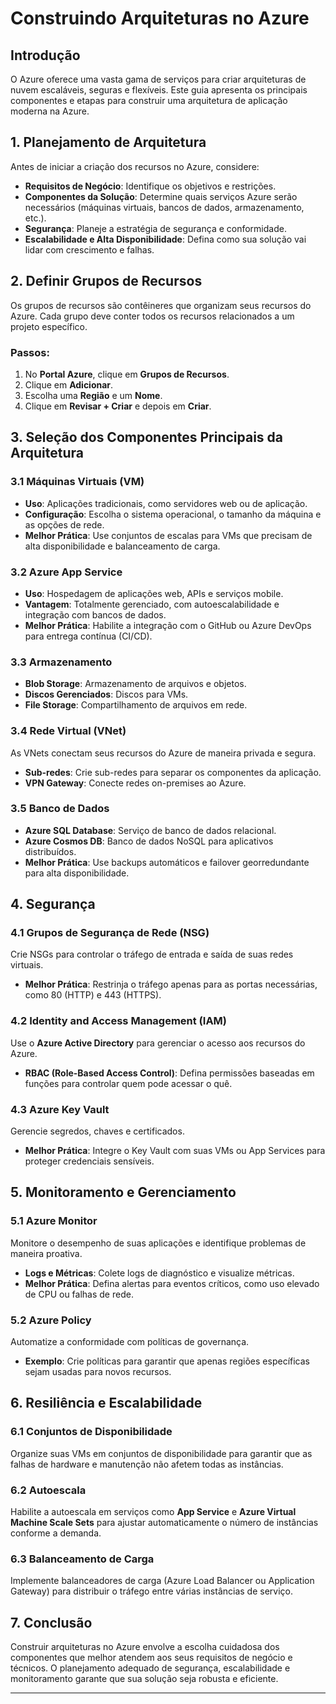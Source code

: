 # Construindo Arquiteturas no Azure

## Introdução
O Azure oferece uma vasta gama de serviços para criar arquiteturas de nuvem escaláveis, seguras e flexíveis. Este guia apresenta os principais componentes e etapas para construir uma arquitetura de aplicação moderna na Azure.

## 1. Planejamento de Arquitetura
Antes de iniciar a criação dos recursos no Azure, considere:
- **Requisitos de Negócio**: Identifique os objetivos e restrições.
- **Componentes da Solução**: Determine quais serviços Azure serão necessários (máquinas virtuais, bancos de dados, armazenamento, etc.).
- **Segurança**: Planeje a estratégia de segurança e conformidade.
- **Escalabilidade e Alta Disponibilidade**: Defina como sua solução vai lidar com crescimento e falhas.

## 2. Definir Grupos de Recursos
Os grupos de recursos são contêineres que organizam seus recursos do Azure. Cada grupo deve conter todos os recursos relacionados a um projeto específico.

### Passos:
1. No **Portal Azure**, clique em **Grupos de Recursos**.
2. Clique em **Adicionar**.
3. Escolha uma **Região** e um **Nome**.
4. Clique em **Revisar + Criar** e depois em **Criar**.

## 3. Seleção dos Componentes Principais da Arquitetura
### 3.1 Máquinas Virtuais (VM)
- **Uso**: Aplicações tradicionais, como servidores web ou de aplicação.
- **Configuração**: Escolha o sistema operacional, o tamanho da máquina e as opções de rede.
- **Melhor Prática**: Use conjuntos de escalas para VMs que precisam de alta disponibilidade e balanceamento de carga.

### 3.2 Azure App Service
- **Uso**: Hospedagem de aplicações web, APIs e serviços mobile.
- **Vantagem**: Totalmente gerenciado, com autoescalabilidade e integração com bancos de dados.
- **Melhor Prática**: Habilite a integração com o GitHub ou Azure DevOps para entrega contínua (CI/CD).

### 3.3 Armazenamento
- **Blob Storage**: Armazenamento de arquivos e objetos.
- **Discos Gerenciados**: Discos para VMs.
- **File Storage**: Compartilhamento de arquivos em rede.

### 3.4 Rede Virtual (VNet)
As VNets conectam seus recursos do Azure de maneira privada e segura.
- **Sub-redes**: Crie sub-redes para separar os componentes da aplicação.
- **VPN Gateway**: Conecte redes on-premises ao Azure.

### 3.5 Banco de Dados
- **Azure SQL Database**: Serviço de banco de dados relacional.
- **Azure Cosmos DB**: Banco de dados NoSQL para aplicativos distribuídos.
- **Melhor Prática**: Use backups automáticos e failover georredundante para alta disponibilidade.

## 4. Segurança
### 4.1 Grupos de Segurança de Rede (NSG)
Crie NSGs para controlar o tráfego de entrada e saída de suas redes virtuais.
- **Melhor Prática**: Restrinja o tráfego apenas para as portas necessárias, como 80 (HTTP) e 443 (HTTPS).

### 4.2 Identity and Access Management (IAM)
Use o **Azure Active Directory** para gerenciar o acesso aos recursos do Azure.
- **RBAC (Role-Based Access Control)**: Defina permissões baseadas em funções para controlar quem pode acessar o quê.

### 4.3 Azure Key Vault
Gerencie segredos, chaves e certificados.
- **Melhor Prática**: Integre o Key Vault com suas VMs ou App Services para proteger credenciais sensíveis.

## 5. Monitoramento e Gerenciamento
### 5.1 Azure Monitor
Monitore o desempenho de suas aplicações e identifique problemas de maneira proativa.
- **Logs e Métricas**: Colete logs de diagnóstico e visualize métricas.
- **Melhor Prática**: Defina alertas para eventos críticos, como uso elevado de CPU ou falhas de rede.

### 5.2 Azure Policy
Automatize a conformidade com políticas de governança.
- **Exemplo**: Crie políticas para garantir que apenas regiões específicas sejam usadas para novos recursos.

## 6. Resiliência e Escalabilidade
### 6.1 Conjuntos de Disponibilidade
Organize suas VMs em conjuntos de disponibilidade para garantir que as falhas de hardware e manutenção não afetem todas as instâncias.

### 6.2 Autoescala
Habilite a autoescala em serviços como **App Service** e **Azure Virtual Machine Scale Sets** para ajustar automaticamente o número de instâncias conforme a demanda.

### 6.3 Balanceamento de Carga
Implemente balanceadores de carga (Azure Load Balancer ou Application Gateway) para distribuir o tráfego entre várias instâncias de serviço.

## 7. Conclusão
Construir arquiteturas no Azure envolve a escolha cuidadosa dos componentes que melhor atendem aos seus requisitos de negócio e técnicos. O planejamento adequado de segurança, escalabilidade e monitoramento garante que sua solução seja robusta e eficiente.

---
